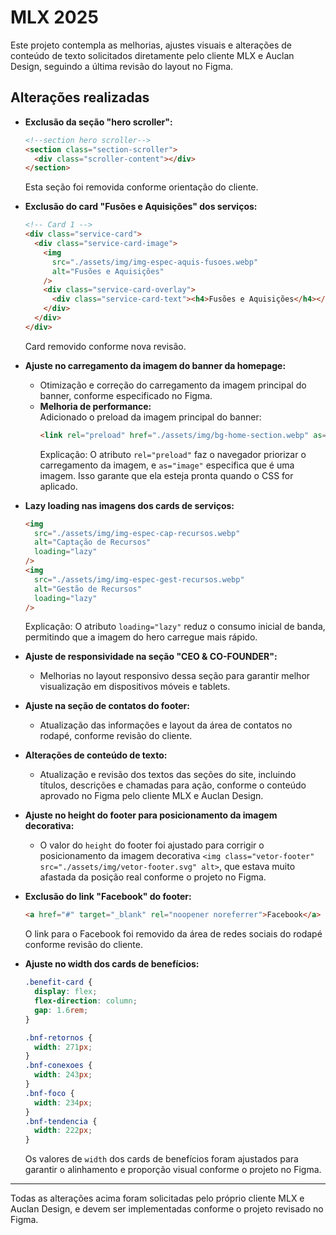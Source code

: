 # MLX 2025

Este projeto contempla as melhorias, ajustes visuais e alterações de conteúdo de texto solicitados diretamente pelo cliente MLX e Auclan Design, seguindo a última revisão do layout no Figma.

## Alterações realizadas

- **Exclusão da seção "hero scroller":**

  ```html
  <!--section hero scroller-->
  <section class="section-scroller">
    <div class="scroller-content"></div>
  </section>
  ```

  Esta seção foi removida conforme orientação do cliente.

- **Exclusão do card "Fusões e Aquisições" dos serviços:**

  ```html
  <!-- Card 1 -->
  <div class="service-card">
    <div class="service-card-image">
      <img
        src="./assets/img/img-espec-aquis-fusoes.webp"
        alt="Fusões e Aquisições"
      />
      <div class="service-card-overlay">
        <div class="service-card-text"><h4>Fusões e Aquisições</h4></div>
      </div>
    </div>
  </div>
  ```

  Card removido conforme nova revisão.

- **Ajuste no carregamento da imagem do banner da homepage:**

  - Otimização e correção do carregamento da imagem principal do banner, conforme especificado no Figma.
  - **Melhoria de performance:**  
    Adicionado o preload da imagem principal do banner:
    ```html
    <link rel="preload" href="./assets/img/bg-home-section.webp" as="image" />
    ```
    Explicação: O atributo `rel="preload"` faz o navegador priorizar o carregamento da imagem, e `as="image"` especifica que é uma imagem. Isso garante que ela esteja pronta quando o CSS for aplicado.

- **Lazy loading nas imagens dos cards de serviços:**

  ```html
  <img
    src="./assets/img/img-espec-cap-recursos.webp"
    alt="Captação de Recursos"
    loading="lazy"
  />
  <img
    src="./assets/img/img-espec-gest-recursos.webp"
    alt="Gestão de Recursos"
    loading="lazy"
  />
  ```

  Explicação: O atributo `loading="lazy"` reduz o consumo inicial de banda, permitindo que a imagem do hero carregue mais rápido.

- **Ajuste de responsividade na seção "CEO & CO-FOUNDER":**

  - Melhorias no layout responsivo dessa seção para garantir melhor visualização em dispositivos móveis e tablets.

- **Ajuste na seção de contatos do footer:**

  - Atualização das informações e layout da área de contatos no rodapé, conforme revisão do cliente.

- **Alterações de conteúdo de texto:**

  - Atualização e revisão dos textos das seções do site, incluindo títulos, descrições e chamadas para ação, conforme o conteúdo aprovado no Figma pelo cliente MLX e Auclan Design.

- **Ajuste no height do footer para posicionamento da imagem decorativa:**

  - O valor do `height` do footer foi ajustado para corrigir o posicionamento da imagem decorativa `<img class="vetor-footer" src="./assets/img/vetor-footer.svg" alt>`, que estava muito afastada da posição real conforme o projeto no Figma.

- **Exclusão do link "Facebook" do footer:**

  ```html
  <a href="#" target="_blank" rel="noopener noreferrer">Facebook</a>
  ```

  O link para o Facebook foi removido da área de redes sociais do rodapé conforme revisão do cliente.

- **Ajuste no width dos cards de benefícios:**

  ```css
  .benefit-card {
    display: flex;
    flex-direction: column;
    gap: 1.6rem;
  }

  .bnf-retornos {
    width: 271px;
  }
  .bnf-conexoes {
    width: 243px;
  }
  .bnf-foco {
    width: 234px;
  }
  .bnf-tendencia {
    width: 222px;
  }
  ```

  Os valores de `width` dos cards de benefícios foram ajustados para garantir o alinhamento e proporção visual conforme o projeto no Figma.

---

Todas as alterações acima foram solicitadas pelo próprio cliente MLX e Auclan Design, e devem ser implementadas conforme o projeto revisado no Figma.
